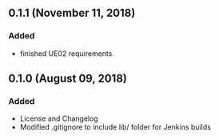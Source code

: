 ## 0.1.1 (November 11, 2018)
### Added
  - finished UE02 requirements
  
## 0.1.0 (August 09, 2018)
### Added
  - License and Changelog
  - Modified .gitignore to include lib/ folder for Jenkins builds
